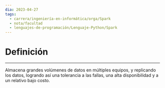 ```yaml
---
dia: 2023-04-27
tags:
  - carrera/ingeniería-en-informática/orga/Spark
  - nota/facultad
  - lenguajes-de-programación/Lenguaje-Python/Spark
---
```

# Definición
---
Almacena grandes volúmenes de datos en múltiples equipos, y replicando los datos, logrando así una tolerancia a las fallas, una alta disponibilidad y a un relativo bajo costo.